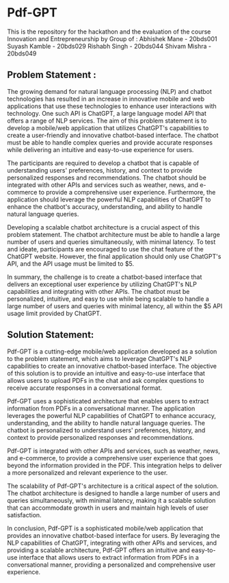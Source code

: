 # Pdf-GPT
This is the repository for the hackathon and the evaluation of the course Innovation and Entrepreneurship by Group of :
Abhishek Mane - 20bds001
Suyash Kamble - 20bds029
Rishabh Singh - 20bds044
Shivam Mishra - 20bds049

## Problem Statement :

The growing demand for natural language processing (NLP) and chatbot technologies has resulted in an increase in innovative mobile and web applications that use these technologies to enhance user interactions with technology. One such API is ChatGPT, a large language model API that offers a range of NLP services. The aim of this problem statement is to develop a mobile/web application that utilizes ChatGPT's capabilities to create a user-friendly and innovative chatbot-based interface. The chatbot must be able to handle complex queries and provide accurate responses while delivering an intuitive and easy-to-use experience for users.

The participants are required to develop a chatbot that is capable of understanding users' preferences, history, and context to provide personalized responses and recommendations. The chatbot should be integrated with other APIs and services such as weather, news, and e-commerce to provide a comprehensive user experience. Furthermore, the application should leverage the powerful NLP capabilities of ChatGPT to enhance the chatbot's accuracy, understanding, and ability to handle natural language queries. 

Developing a scalable chatbot architecture is a crucial aspect of this problem statement. The chatbot architecture must be able to handle a large number of users and queries simultaneously, with minimal latency. To test and ideate, participants are encouraged to use the chat feature of the ChatGPT website. However, the final application should only use ChatGPT's API, and the API usage must be limited to $5. 

In summary, the challenge is to create a chatbot-based interface that delivers an exceptional user experience by utilizing ChatGPT's NLP capabilities and integrating with other APIs. The chatbot must be personalized, intuitive, and easy to use while being scalable to handle a large number of users and queries with minimal latency, all within the $5 API usage limit provided by ChatGPT.

## Solution Statement:

Pdf-GPT is a cutting-edge mobile/web application developed as a solution to the problem statement, which aims to leverage ChatGPT's NLP capabilities to create an innovative chatbot-based interface. The objective of this solution is to provide an intuitive and easy-to-use interface that allows users to upload PDFs in the chat and ask complex questions to receive accurate responses in a conversational format.

Pdf-GPT uses a sophisticated architecture that enables users to extract information from PDFs in a conversational manner. The application leverages the powerful NLP capabilities of ChatGPT to enhance accuracy, understanding, and the ability to handle natural language queries. The chatbot is personalized to understand users' preferences, history, and context to provide personalized responses and recommendations.

Pdf-GPT is integrated with other APIs and services, such as weather, news, and e-commerce, to provide a comprehensive user experience that goes beyond the information provided in the PDF. This integration helps to deliver a more personalized and relevant experience to the user.

The scalability of Pdf-GPT's architecture is a critical aspect of the solution. The chatbot architecture is designed to handle a large number of users and queries simultaneously, with minimal latency, making it a scalable solution that can accommodate growth in users and maintain high levels of user satisfaction.

In conclusion, Pdf-GPT is a sophisticated mobile/web application that provides an innovative chatbot-based interface for users. By leveraging the NLP capabilities of ChatGPT, integrating with other APIs and services, and providing a scalable architecture, Pdf-GPT offers an intuitive and easy-to-use interface that allows users to extract information from PDFs in a conversational manner, providing a personalized and comprehensive user experience.

